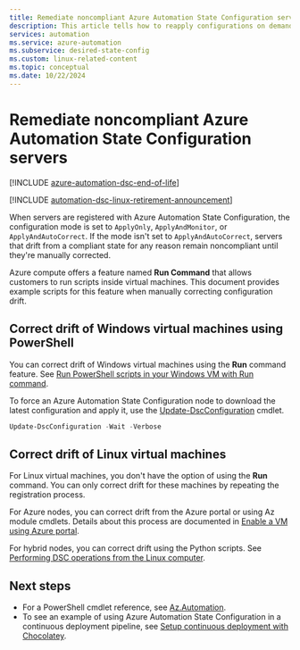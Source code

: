 ```yaml
---
title: Remediate noncompliant Azure Automation State Configuration servers
description: This article tells how to reapply configurations on demand to servers that are no longer compliant.
services: automation
ms.service: azure-automation
ms.subservice: desired-state-config
ms.custom: linux-related-content
ms.topic: conceptual
ms.date: 10/22/2024
---
```


# Remediate noncompliant Azure Automation State Configuration servers

[!INCLUDE [azure-automation-dsc-end-of-life](~/includes/dsc-automation/azure-automation-dsc-end-of-life.md)]

[!INCLUDE [automation-dsc-linux-retirement-announcement](./includes/automation-dsc-linux-retirement-announcement.md)]

When servers are registered with Azure Automation State Configuration, the configuration mode is set
to `ApplyOnly`, `ApplyAndMonitor`, or `ApplyAndAutoCorrect`. If the mode isn't set to
`ApplyAndAutoCorrect`, servers that drift from a compliant state for any reason remain noncompliant
until they're manually corrected.

Azure compute offers a feature named **Run Command** that allows customers to run scripts inside
virtual machines. This document provides example scripts for this feature when manually correcting
configuration drift.

## Correct drift of Windows virtual machines using PowerShell

You can correct drift of Windows virtual machines using the **Run** command feature. See
[Run PowerShell scripts in your Windows VM with Run command][01].

To force an Azure Automation State Configuration node to download the latest configuration and apply
it, use the [Update-DscConfiguration][03] cmdlet.

```powershell
Update-DscConfiguration -Wait -Verbose
```

## Correct drift of Linux virtual machines

For Linux virtual machines, you don't have the option of using the **Run** command. You can only
correct drift for these machines by repeating the registration process.

For Azure nodes, you can correct drift from the Azure portal or using Az module cmdlets. Details
about this process are documented in [Enable a VM using Azure portal][05].

For hybrid nodes, you can correct drift using the Python scripts. See
[Performing DSC operations from the Linux computer][06].

## Next steps

- For a PowerShell cmdlet reference, see [Az.Automation][02].
- To see an example of using Azure Automation State Configuration in a continuous deployment
  pipeline, see [Setup continuous deployment with Chocolatey][04].

<!-- link references -->
[01]: /azure/virtual-machines/windows/run-command
[02]: /powershell/module/az.automation/#automation
[03]: /powershell/module/psdesiredstateconfiguration/update-dscconfiguration
[04]: automation-dsc-cd-chocolatey.md
[05]: automation-dsc-onboarding.md#enable-a-vm-using-azure-portal
[06]: https://github.com/Microsoft/PowerShell-DSC-for-Linux#performing-dsc-operations-from-the-linux-computer

